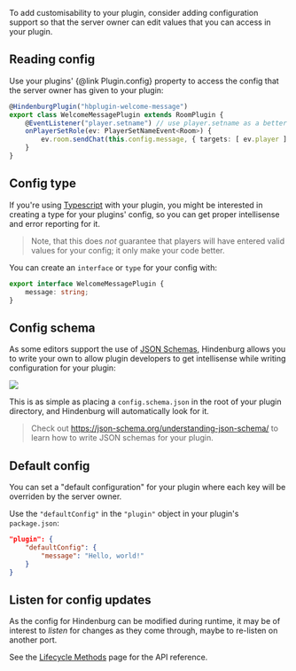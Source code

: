 To add customisability to your plugin, consider adding configuration support so that the server owner can edit values that you can access in your plugin.

## Reading config
Use your plugins' {@link Plugin.config} property to access the config that the server owner has given to your plugin:
```ts
@HindenburgPlugin("hbplugin-welcome-message")
export class WelcomeMessagePlugin extends RoomPlugin {
    @EventListener("player.setname") // use player.setname as a better indiciator for a player being "ready"
    onPlayerSetRole(ev: PlayerSetNameEvent<Room>) {
        ev.room.sendChat(this.config.message, { targets: [ ev.player ] });
    }
}
```

## Config type
If you're using [Typescript](https://www.typescriptlang.org/) with your plugin, you might be interested in creating a type for your plugins' config, so you can get proper intellisense and error reporting for it.

> Note, that this does _not_ guarantee that players will have entered valid values for your config; it only make your code better.

You can create an `interface` or `type` for your config with:
```ts
export interface WelcomeMessagePlugin {
    message: string;
}
```

## Config schema
As some editors support the use of [JSON Schemas](https://json-schema.org), Hindenburg allows you to write your own to allow plugin developers to get intellisense while writing configuration for your plugin:

![](https://i.imgur.com/E8ejhKb.gif)

This is as simple as placing a `config.schema.json` in the root of your plugin directory, and Hindenburg will automatically look for it.

> Check out https://json-schema.org/understanding-json-schema/ to learn how to write JSON schemas for your plugin.

## Default config
You can set a "default configuration" for your plugin where each key will be overriden by the server owner.

Use the `"defaultConfig"` in the `"plugin"` object in your plugin's `package.json`:
```json
"plugin": {
    "defaultConfig": {
        "message": "Hello, world!"
    }
}
```


## Listen for config updates
As the config for Hindenburg can be modified during runtime, it may be of interest to _listen_ for changes as they come through, maybe to re-listen on another port.

See the [Lifecycle Methods](https://skeldjs.github.io/Hindenburg/pages/Plugins/Lifecycle%20Methods.html#onconfigupdateoldconfig-any-newconfig-any) page for the API reference.
